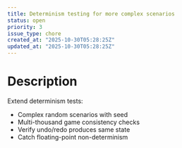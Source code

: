 ```yaml
---
title: Determinism testing for more complex scenarios
status: open
priority: 3
issue_type: chore
created_at: "2025-10-30T05:28:25Z"
updated_at: "2025-10-30T05:28:25Z"
---
```


# Description

Extend determinism tests:
- Complex random scenarios with seed
- Multi-thousand game consistency checks
- Verify undo/redo produces same state
- Catch floating-point non-determinism
